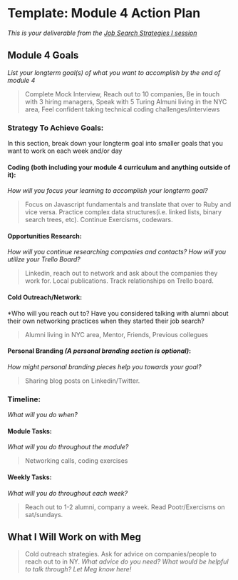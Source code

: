 # Template: Module 4 Action Plan 
*This is your deliverable from the [Job Search Strategies I session](https://github.com/turingschool/career-development-curriculum/blob/master/module_three/job_search_strategies_i.md)*

## Module 4 Goals
*List your longterm goal(s) of what you want to accomplish by the end of module 4*
  >Complete Mock Interview, Reach out to 10 companies, Be in touch with 3 hiring managers, Speak with 5 Turing Almuni living in the NYC area, Feel confident taking technical coding challenges/interviews
### Strategy To Achieve Goals:
In this section, break down your longterm goal into smaller goals that you want to work on each week and/or day

#### Coding (both including your module 4 curriculum and anything outside of it):
*How will you focus your learning to accomplish your longterm goal?*
  >Focus on Javascript fundamentals and translate that over to Ruby and vice versa. Practice complex data structures(i.e.          linked lists, binary search trees, etc). Continue Exercisms, codewars.
  
#### Opportunities Research:
*How will you continue researching companies and contacts? How will you utilize your Trello Board?* 
  >Linkedin, reach out to network and ask about the companies they work for. Local publications. Track relationships on Trello board.
#### Cold Outreach/Network:
*Who will you reach out to? Have you considered talking with alumni about their own networking practices when they started their job search?
  >Alumni living in NYC area, Mentor, Friends, Previous collegues
  
#### Personal Branding *(A personal branding section is optional)*:
*How might personal branding pieces help you towards your goal?*
  >Sharing blog posts on Linkedin/Twitter.
### Timeline:
*What will you do when?*
#### Module Tasks:
*What will you do throughout the module?*
  >Networking calls, coding exercises
#### Weekly Tasks:
*What will you do throughout each week?*
  >Reach out to 1-2 alumni, company a week. Read Pootr/Exercisms on sat/sundays.
## What I Will Work on with Meg
  >Cold outreach strategies. Ask for advice on companies/people to reach out to in NY.
*What advice do you need? What would be helpful to talk through? Let Meg know here!*


